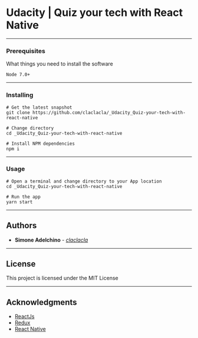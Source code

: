 # Udacity | Quiz your tech with React Native



--------------------------------------------------------------------------------

### Prerequisites

What things you need to install the software

```
Node 7.0+
```

--------------------------------------------------------------------------------

### Installing

```
# Get the latest snapshot
git clone https://github.com/claclacla/_Udacity_Quiz-your-tech-with-react-native

# Change directory
cd _Udacity_Quiz-your-tech-with-react-native

# Install NPM dependencies
npm i
```

--------------------------------------------------------------------------------

### Usage

```
# Open a terminal and change directory to your App location
cd _Udacity_Quiz-your-tech-with-react-native

# Run the app
yarn start
```

--------------------------------------------------------------------------------

## Authors

- **Simone Adelchino** - [_claclacla_](https://twitter.com/_claclacla_)

--------------------------------------------------------------------------------

## License

This project is licensed under the MIT License

--------------------------------------------------------------------------------

## Acknowledgments

- [ReactJs](https://reactjs.org/)
- [Redux](https://redux.js.org/)
- [React Native](https://facebook.github.io/react-native//)